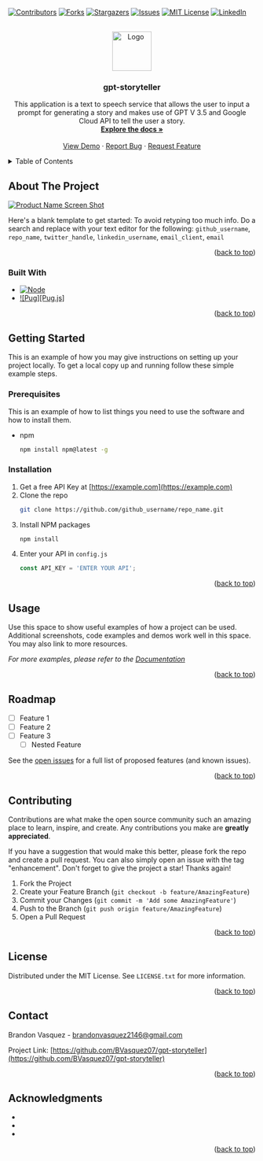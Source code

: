 <!-- Improved compatibility of back to top link: See: https://github.com/othneildrew/Best-README-Template/pull/73 -->
<a name="readme-top"></a>
<!--
*** Thanks for checking out the Best-README-Template. If you have a suggestion
*** that would make this better, please fork the repo and create a pull request
*** or simply open an issue with the tag "enhancement".
*** Don't forget to give the project a star!
*** Thanks again! Now go create something AMAZING! :D
-->



<!-- PROJECT SHIELDS -->
<!--
*** I'm using markdown "reference style" links for readability.
*** Reference links are enclosed in brackets [ ] instead of parentheses ( ).
*** See the bottom of this document for the declaration of the reference variables
*** for contributors-url, forks-url, etc. This is an optional, concise syntax you may use.
*** https://www.markdownguide.org/basic-syntax/#reference-style-links
-->
[![Contributors][contributors-shield]][contributors-url]
[![Forks][forks-shield]][forks-url]
[![Stargazers][stars-shield]][stars-url]
[![Issues][issues-shield]][issues-url]
[![MIT License][license-shield]][license-url]
[![LinkedIn][linkedin-shield]][linkedin-url]



<!-- PROJECT LOGO -->
<br />
<div align="center">
  <a href="https://github.com/BVasquez07/gpt-storyteller">
    <img src="images/logo.png" alt="Logo" width="80" height="80">
  </a>

<h3 align="center">gpt-storyteller</h3>

  <p align="center">
    This application is a text to speech service that allows the user to input a prompt for generating a story and makes use of GPT V 3.5 and Google Cloud API to tell the user a story. 
    <br />
    <a href="https://github.com/BVasquez07/gpt-storyteller"><strong>Explore the docs »</strong></a>
    <br />
    <br />
    <a href="https://github.com/BVasquez07/gpt-storyteller">View Demo</a>
    ·
    <a href="https://github.com/BVasquez07/gpt-storyteller/issues">Report Bug</a>
    ·
    <a href="https://github.com/BVasquez07/gpt-storyteller/issues">Request Feature</a>
  </p>
</div>



<!-- TABLE OF CONTENTS -->
<details>
  <summary>Table of Contents</summary>
  <ol>
    <li>
      <a href="#about-the-project">About The Project</a>
      <ul>
        <li><a href="#built-with">Built With</a></li>
      </ul>
    </li>
    <li>
      <a href="#getting-started">Getting Started</a>
      <ul>
        <li><a href="#prerequisites">Prerequisites</a></li>
        <li><a href="#installation">Installation</a></li>
      </ul>
    </li>
    <li><a href="#usage">Usage</a></li>
    <li><a href="#roadmap">Roadmap</a></li>
    <li><a href="#contributing">Contributing</a></li>
    <li><a href="#license">License</a></li>
    <li><a href="#contact">Contact</a></li>
    <li><a href="#acknowledgments">Acknowledgments</a></li>
  </ol>
</details>



<!-- ABOUT THE PROJECT -->
## About The Project

[![Product Name Screen Shot][product-screenshot]](https://example.com)

Here's a blank template to get started: To avoid retyping too much info. Do a search and replace with your text editor for the following: `github_username`, `repo_name`, `twitter_handle`, `linkedin_username`, `email_client`, `email`

<p align="right">(<a href="#readme-top">back to top</a>)</p>



### Built With

* [![Node][Node.com]][Node-url]
* [![Pug][Pug.js]][Pug-url]

<p align="right">(<a href="#readme-top">back to top</a>)</p>



<!-- GETTING STARTED -->
## Getting Started

This is an example of how you may give instructions on setting up your project locally.
To get a local copy up and running follow these simple example steps.

### Prerequisites

This is an example of how to list things you need to use the software and how to install them.
* npm
  ```sh
  npm install npm@latest -g
  ```

### Installation

1. Get a free API Key at [https://example.com](https://example.com)
2. Clone the repo
   ```sh
   git clone https://github.com/github_username/repo_name.git
   ```
3. Install NPM packages
   ```sh
   npm install
   ```
4. Enter your API in `config.js`
   ```js
   const API_KEY = 'ENTER YOUR API';
   ```

<p align="right">(<a href="#readme-top">back to top</a>)</p>



<!-- USAGE EXAMPLES -->
## Usage

Use this space to show useful examples of how a project can be used. Additional screenshots, code examples and demos work well in this space. You may also link to more resources.

_For more examples, please refer to the [Documentation](https://example.com)_

<p align="right">(<a href="#readme-top">back to top</a>)</p>



<!-- ROADMAP -->
## Roadmap

- [ ] Feature 1
- [ ] Feature 2
- [ ] Feature 3
    - [ ] Nested Feature

See the [open issues](https://github.com/github_username/repo_name/issues) for a full list of proposed features (and known issues).

<p align="right">(<a href="#readme-top">back to top</a>)</p>



<!-- CONTRIBUTING -->
## Contributing

Contributions are what make the open source community such an amazing place to learn, inspire, and create. Any contributions you make are **greatly appreciated**.

If you have a suggestion that would make this better, please fork the repo and create a pull request. You can also simply open an issue with the tag "enhancement".
Don't forget to give the project a star! Thanks again!

1. Fork the Project
2. Create your Feature Branch (`git checkout -b feature/AmazingFeature`)
3. Commit your Changes (`git commit -m 'Add some AmazingFeature'`)
4. Push to the Branch (`git push origin feature/AmazingFeature`)
5. Open a Pull Request

<p align="right">(<a href="#readme-top">back to top</a>)</p>



<!-- LICENSE -->
## License

Distributed under the MIT License. See `LICENSE.txt` for more information.

<p align="right">(<a href="#readme-top">back to top</a>)</p>



<!-- CONTACT -->
## Contact

Brandon Vasquez - brandonvasquez2146@gmail.com

Project Link: [https://github.com/BVasquez07/gpt-storyteller](https://github.com/BVasquez07/gpt-storyteller)

<p align="right">(<a href="#readme-top">back to top</a>)</p>



<!-- ACKNOWLEDGMENTS -->
## Acknowledgments

* []()
* []()
* []()

<p align="right">(<a href="#readme-top">back to top</a>)</p>



<!-- MARKDOWN LINKS & IMAGES -->
<!-- https://www.markdownguide.org/basic-syntax/#reference-style-links -->
<!-- visit  https://shields.io/badges to create your own custom badges-->

[contributors-shield]: https://img.shields.io/github/contributors/BVasquez07/gpt-storyteller.svg?style=for-the-badge
[contributors-url]: https://github.com/BVasquez07/gpt-storyteller/graphs/contributors
[forks-shield]: https://img.shields.io/github/forks/BVasquez07/gpt-storyteller.svg?style=for-the-badge
[forks-url]: https://github.com/BVasquez07/gpt-storyteller/forks
[stars-shield]: https://img.shields.io/github/stars/BVasquez07/gpt-storyteller.svg?style=for-the-badge
[stars-url]: https://github.com/BVasquez07/gpt-storyteller/stargazers
[issues-shield]: https://img.shields.io/github/issues/BVasquez07/gpt-storyteller.svg?style=for-the-badge
[issues-url]: https://github.com/BVasquez07/gpt-storyteller/issues
[license-shield]: https://img.shields.io/github/license/BVasquez07/gpt-storyteller.svg?style=for-the-badge
[license-url]: https://github.com/BVasquez07/gpt-storyteller/blob/main/LICENSE.txt
[linkedin-shield]: https://img.shields.io/badge/-LinkedIn-black.svg?style=for-the-badge&logo=linkedin&colorB=555
[linkedin-url]: https://www.linkedin.com/in/brandon-vasquez-a973b322a/
[product-screenshot]: images/screenshot.png
[Node.com]: https://img.shields.io/badge/Node-green?style=for-the-badge
[Node-url]:https://nodejs.org/docs/latest/api/
[Pug.com]: https://img.shields.io/badge/Pug-red?style=for-the-badge
[Pug-url]: https://pugjs.org/api/getting-started.html
